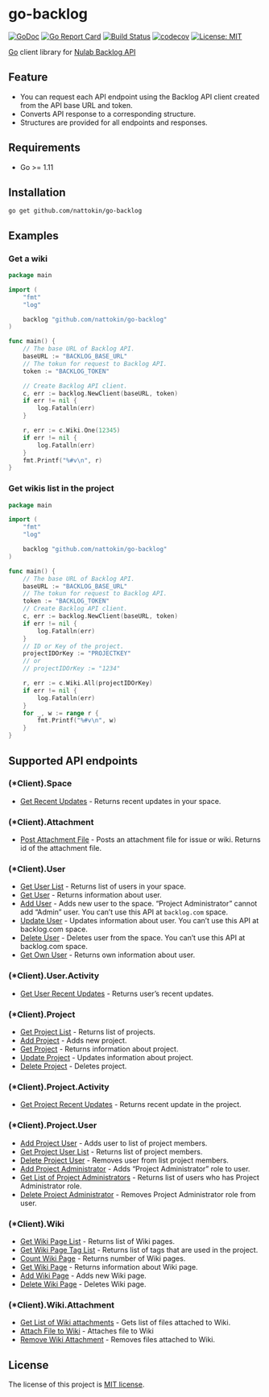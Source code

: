 go-backlog
====
[![GoDoc](https://godoc.org/github.com/nattokin/go-backlog?status.svg)](https://godoc.org/github.com/nattokin/go-backlog)
[![Go Report Card](https://goreportcard.com/badge/github.com/nattokin/go-backlog)](https://goreportcard.com/report/github.com/nattokin/go-backlog)
[![Build Status](https://travis-ci.org/nattokin/go-backlog.svg?branch=master)](https://travis-ci.org/nattokin/go-backlog)
[![codecov](https://codecov.io/gh/nattokin/go-backlog/branch/master/graph/badge.svg)](https://codecov.io/gh/nattokin/go-backlog)
[![License: MIT](https://img.shields.io/badge/License-MIT-blue.svg)](https://opensource.org/licenses/MIT)

[Go](https://golang.org) client library for [Nulab Backlog API](https://developer.nulab.com/docs/backlog)

## Feature

- You can request each API endpoint using the Backlog API client created from the API base URL and token.
- Converts API response to a corresponding structure.
- Structures are provided for all endpoints and responses.

## Requirements

- Go >= 1.11

## Installation

```
go get github.com/nattokin/go-backlog
```

## Examples

### Get a wiki

```go
package main

import (
	"fmt"
	"log"

	backlog "github.com/nattokin/go-backlog"
)

func main() {
	// The base URL of Backlog API.
	baseURL := "BACKLOG_BASE_URL"
	// The tokun for request to Backlog API.
	token := "BACKLOG_TOKEN"

	// Create Backlog API client.
	c, err := backlog.NewClient(baseURL, token)
	if err != nil {
		log.Fatalln(err)
	}

	r, err := c.Wiki.One(12345)
	if err != nil {
		log.Fatalln(err)
	}
	fmt.Printf("%#v\n", r)
}
```

### Get wikis list in the project

```go
package main

import (
	"fmt"
	"log"

	backlog "github.com/nattokin/go-backlog"
)

func main() {
	// The base URL of Backlog API.
	baseURL := "BACKLOG_BASE_URL"
	// The tokun for request to Backlog API.
	token := "BACKLOG_TOKEN"
	// Create Backlog API client.
	c, err := backlog.NewClient(baseURL, token)
	if err != nil {
		log.Fatalln(err)
	}
	// ID or Key of the project.
	projectIDOrKey := "PROJECTKEY"
	// or
	// projectIDOrKey := "1234"

	r, err := c.Wiki.All(projectIDOrKey)
	if err != nil {
		log.Fatalln(err)
	}
	for _, w := range r {
		fmt.Printf("%#v\n", w)
	}
}
```

## Supported API endpoints

### (*Client).Space

- [Get Recent Updates](https://developer.nulab.com/docs/backlog/api/2/get-recent-updates) - Returns recent updates in your space.

### (*Client).Attachment

- [Post Attachment File](https://developer.nulab-inc.com/docs/backlog/api/2/post-attachment-file/) - Posts an attachment file for issue or wiki. Returns id of the attachment file.

### (*Client).User

- [Get User List](https://developer.nulab.com/docs/backlog/api/2/get-user-list) - Returns list of users in your space.
- [Get User](https://developer.nulab.com/docs/backlog/api/2/get-user) - Returns information about user.
- [Add User](https://developer.nulab.com/docs/backlog/api/2/add-user) - Adds new user to the space. “Project Administrator” cannot add “Admin” user. You can’t use this API at `backlog.com` space.
- [Update User](https://developer.nulab.com/docs/backlog/api/2/update-user) - Updates information about user. You can’t use this API at backlog.com space.
- [Delete User](https://developer.nulab.com/docs/backlog/api/2/delete-user) - Deletes user from the space. You can’t use this API at backlog.com space.
- [Get Own User](https://developer.nulab.com/docs/backlog/api/2/get-own-user) - Returns own information about user.

### (*Client).User.Activity
- [Get User Recent Updates](https://developer.nulab.com/docs/backlog/api/2/get-user-recent-updates) - Returns user’s recent updates.

### (*Client).Project

- [Get Project List](https://developer.nulab.com/docs/backlog/api/2/get-project-list) - Returns list of projects.
- [Add Project](https://developer.nulab.com/docs/backlog/api/2/add-project) - Adds new project.
- [Get Project](https://developer.nulab.com/docs/backlog/api/2/get-project) - Returns information about project.
- [Update Project](https://developer.nulab.com/docs/backlog/api/2/update-project) - Updates information about project.
- [Delete Project](https://developer.nulab.com/docs/backlog/api/2/delete-project) - Deletes project.

###  (*Client).Project.Activity

- [Get Project Recent Updates](https://developer.nulab.com/docs/backlog/api/2/get-project-recent-updates) - Returns recent update in the project.

### (*Client).Project.User

- [Add Project User](https://developer.nulab.com/docs/backlog/api/2/add-project-user) - Adds user to list of project members.
- [Get Project User List](https://developer.nulab.com/docs/backlog/api/2/get-project-user-list) - Returns list of project members.
- [Delete Project User](https://developer.nulab.com/docs/backlog/api/2/delete-project-user) - Removes user from list project members.
- [Add Project Administrator](https://developer.nulab.com/docs/backlog/api/2/add-project-administrator) - Adds “Project Administrator” role to user.
- [Get List of Project Administrators](https://developer.nulab.com/docs/backlog/api/2/get-list-of-project-administrators) - Returns list of users who has Project Administrator role.
- [Delete Project Administrator](https://developer.nulab.com/docs/backlog/api/2/delete-project-administrator) - Removes Project Administrator role from user.

### (*Client).Wiki

- [Get Wiki Page List](https://developer.nulab-inc.com/docs/backlog/api/2/get-wiki-page-list/) - Returns list of Wiki pages.
- [Get Wiki Page Tag List](https://developer.nulab-inc.com/docs/backlog/api/2/get-wiki-page-tag-list/) - Returns list of tags that are used in the project.
- [Count Wiki Page](https://developer.nulab-inc.com/docs/backlog/api/2/count-wiki-page/) - Returns number of Wiki pages.
- [Get Wiki Page](https://developer.nulab-inc.com/docs/backlog/api/2/get-wiki-page/) - Returns information about Wiki page.
- [Add Wiki Page](https://developer.nulab-inc.com/docs/backlog/api/2/add-wiki-page/) - Adds new Wiki page.
- [Delete Wiki Page](https://developer.nulab-inc.com/docs/backlog/api/2/delete-wiki-page/) - Deletes Wiki page.

### (*Client).Wiki.Attachment

- [Get List of Wiki attachments](https://developer.nulab-inc.com/docs/backlog/api/2/get-list-of-wiki-attachments/) - Gets list of files attached to Wiki.
- [Attach File to Wiki](https://developer.nulab-inc.com/docs/backlog/api/2/attach-file-to-wiki/) - Attaches file to Wiki
- [Remove Wiki Attachment](https://developer.nulab-inc.com/docs/backlog/api/2/remove-wiki-attachment/) - Removes files attached to Wiki.

## License

The license of this project is [MIT license](https://opensource.org/licenses/MIT).

